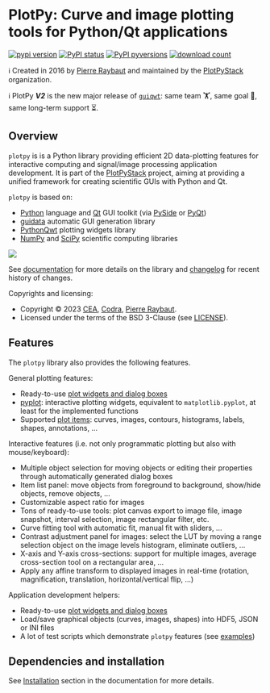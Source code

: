 # PlotPy: Curve and image plotting tools for Python/Qt applications

[![pypi version](https://img.shields.io/pypi/v/plotpy.svg)](https://pypi.org/project/plotpy/)
[![PyPI status](https://img.shields.io/pypi/status/plotpy.svg)](https://github.com/PlotPyStack/plotpy/)
[![PyPI pyversions](https://img.shields.io/pypi/pyversions/plotpy.svg)](https://pypi.python.org/pypi/plotpy/)
[![download count](https://img.shields.io/conda/dn/conda-forge/plotpy.svg)](https://www.anaconda.com/download/)

ℹ️ Created in 2016 by [Pierre Raybaut](https://github.com/PierreRaybaut) and maintained by the [PlotPyStack](https://github.com/PlotPyStack) organization.

ℹ️ PlotPy ***V2*** is the new major release of [`guiqwt`](https://github.com/PierreRaybaut/guiqwt): same team 🏋️, same goal 🎯, same long-term support ⏳.

## Overview

`plotpy` is is a Python library providing efficient 2D data-plotting features
for interactive computing and signal/image processing application development.
It is part of the [PlotPyStack](https://github.com/PlotPyStack) project, aiming at
providing a unified framework for creating scientific GUIs with Python and Qt.

`plotpy` is based on:

* [Python](http://www.python.org) language and [Qt](https://doc.qt.io/) GUI toolkit (via [PySide](https://doc.qt.io/qtforpython-6/) or [PyQt](http://www.riverbankcomputing.co.uk/software/pyqt/intro))
* [guidata](https://pypi.python.org/pypi/guidata) automatic GUI generation library
* [PythonQwt](https://pypi.python.org/pypi/PythonQwt) plotting widgets library
* [NumPy](https://pypi.python.org/pypi/NumPy) and [SciPy](https://pypi.python.org/pypi/SciPy) scientific computing libraries

<img src="https://raw.githubusercontent.com/PlotPyStack/plotpy/master/doc/images/panorama.png">

See [documentation](https://plotpy.readthedocs.io/en/latest/) for more details on
the library and [changelog](https://github.com/PlotPyStack/PlotPy/blob/master/CHANGELOG.md)
for recent history of changes.

Copyrights and licensing:

* Copyright © 2023 [CEA](https://www.cea.fr), [Codra](https://codra.net/), [Pierre Raybaut](https://github.com/PierreRaybaut).
* Licensed under the terms of the BSD 3-Clause (see [LICENSE](https://github.com/PlotPyStack/PlotPy/blob/master/LICENSE)).

## Features

The `plotpy` library also provides the following features.

General plotting features:

* Ready-to-use [plot widgets and dialog boxes](https://plotpy.readthedocs.io/en/latest/features/plot/index.html)
* [pyplot](https://plotpy.readthedocs.io/en/latest/features/pyplot.html): interactive
  plotting widgets, equivalent to `matplotlib.pyplot`, at least for the implemented functions
* Supported [plot items](https://plotpy.readthedocs.io/en/latest/features/items/index.html):
  curves, images, contours, histograms, labels, shapes, annotations, ...

Interactive features (i.e. not only programmatic plotting but also with mouse/keyboard):

* Multiple object selection for moving objects or editing their properties through
  automatically generated dialog boxes
* Item list panel: move objects from foreground to background, show/hide objects,
  remove objects, ...
* Customizable aspect ratio for images
* Tons of ready-to-use tools: plot canvas export to image file, image snapshot,
  interval selection, image rectangular filter, etc.
* Curve fitting tool with automatic fit, manual fit with sliders, ...
* Contrast adjustment panel for images: select the LUT by moving a range selection
  object on the image levels histogram, eliminate outliers, ...
* X-axis and Y-axis cross-sections: support for multiple images, average
  cross-section tool on a rectangular area, ...
* Apply any affine transform to displayed images in real-time (rotation,
  magnification, translation, horizontal/vertical flip, ...)

Application development helpers:

* Ready-to-use [plot widgets and dialog boxes](https://plotpy.readthedocs.io/en/latest/features/plot/index.html)
* Load/save graphical objects (curves, images, shapes) into HDF5, JSON or INI files
* A lot of test scripts which demonstrate `plotpy` features
  (see [examples](https://plotpy.readthedocs.io/en/latest/intro/examples.html))

## Dependencies and installation

See [Installation](https://plotpy.readthedocs.io/en/latest/intro/installation.html)
section in the documentation for more details.
